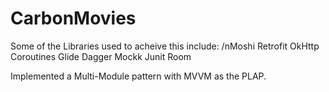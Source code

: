 # CarbonMovies
Some of the Libraries used to acheive this include:
/nMoshi
Retrofit
OkHttp
Coroutines
Glide
Dagger
Mockk
Junit
Room

Implemented a Multi-Module pattern with MVVM as the PLAP.
